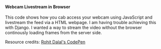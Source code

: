 #### Webcam Livestream in Browser

This code shows how you cab access your webcam using JavaScript and livestream
the feed via a HTML webpage.
I am having trouble achieving this with Django. I wanted a way to stream the video without the browser continously loading frames from the server side.

Resource credits: [Rohit Dalal's CodePen](https://codepen.io/dalalRohit/pen/XWXEEPE)